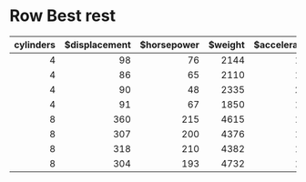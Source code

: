 # Row Best rest
|cylinders|$displacement|$horsepower|$weight|$acceleration|$model|origin|!$mpg|
|--------:|------------:|----------:|------:|------------:|-----:|-----:|----:|
|        4|           98|         76|   2144|         14.7|    80|     2| 41.5|
|        4|           86|         65|   2110|         17.9|    80|     3| 46.6|
|        4|           90|         48|   2335|         23.7|    80|     2| 43.4|
|        4|           91|         67|   1850|         13.8|    80|     3| 44.6|
|        8|          360|        215|   4615|         14.0|    70|     1| 10.0|
|        8|          307|        200|   4376|         15.0|    70|     1| 10.0|
|        8|          318|        210|   4382|         13.5|    70|     1| 11.0|
|        8|          304|        193|   4732|         18.5|    70|     1|  9.0|
